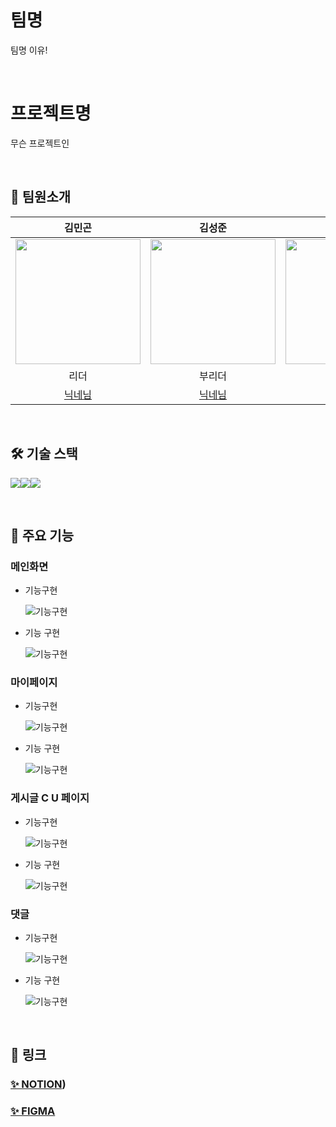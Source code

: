 # 팀명
팀명 이유!

<br />

# 프로젝트명
무슨 프로젝트인

<br />

## 👥 팀원소개

| 김민곤 | 김성준 | 김은영 | 박성운 | 신자영 |
| :---: | :---: | :---: | :---: | :---: |
| <img src="https://avatars.githubusercontent.com/[닉네님]" width="200"> | <img src="https://avatars.githubusercontent.com/[닉네님]" width="200"> | <img src="https://avatars.githubusercontent.com/[닉네님]" width="200"> | <img src="https://avatars.githubusercontent.com/[닉네님]" width="200"> | <img src="https://avatars.githubusercontent.com/tpring" width="200"> |
| 리더 | 부리더 | 팀원 | 팀원 | 팀원 |
| [닉네님](깃주소) | [닉네님](깃주소) | [닉네님](깃주소) | [닉네님](깃주소)|  [tpring](https://github.com/tpring) |    



<br />

## 🛠️ 기술 스택
<img src="https://img.shields.io/badge/HTML5-E34F26?style=for-the-badge&logo=HTML5&logoColor=white"><img src="https://img.shields.io/badge/CSS3-1572B6?style=for-the-badge&logo=CSS3&logoColor=white"><img src="https://img.shields.io/badge/Javascript-F7DF1E?style=for-the-badge&logo=Javascript&logoColor=white">

<br />

## 📝 주요 기능

### 메인화면
 
* 기능구현

  ![기능구현](gif)

* 기능 구현
  
  ![기능구현](gif)

### 마이페이지

* 기능구현

  ![기능구현](gif)

* 기능 구현
  
  ![기능구현](gif)

### 게시글 C U 페이지

* 기능구현

  ![기능구현](gif)

* 기능 구현
  
  ![기능구현](gif)

### 댓글

* 기능구현

  ![기능구현](gif)

* 기능 구현
  
  ![기능구현](gif)

<br />

## 🔗 링크
### [✨ NOTION](https://www.notion.so/teamsparta/B02-fde9acc6645e4d6f80b6d95dbf10aab0))
### [✨ FIGMA](https://www.figma.com/design/T4mByqcFcX44p0qngHpyEA/BlackBerry?node-id=0-1&t=Z0HqqGEn74kjblBw-0)

<br />
